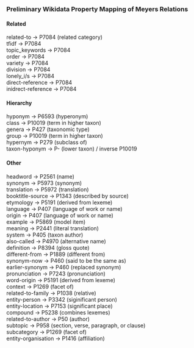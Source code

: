 ### Preliminary Wikidata Property Mapping of Meyers Relations

#### Related
related-to &rarr; P7084 (related category)  
tfidf &rarr; P7084  
topic_keywords &rarr; P7084  
order &rarr; P7084  
variety &rarr; P7084  
division &rarr; P7084  
lonely_i/s &rarr; P7084  
direct-reference &rarr; P7084  
inidrect-reference &rarr; P7084  

#### Hierarchy
hyponym &rarr; P6593 (hyperonym)  
class &rarr; P10019 (term in higher taxon)  
genera &rarr; P427 (taxonomic type)  
group &rarr; P10019 (term in higher taxon)  
hypernym &rarr; P279 (subclass of)  
taxon-hyponym &rarr; P- (lower taxon) / inverse P10019  

#### Other
headword &rarr; P2561 (name)  
synonym &rarr; P5973 (synonym)  
translation &rarr; P5972 (translation)  
booktitle-source &rarr; P1343 (described by source)  
etymology &rarr; P5191 (derived from lexeme)  
language &rarr; P407 (language of work or name)  
origin &rarr; P407 (language of work or name)  
example &rarr; P5869 (model item)  
meaning &rarr; P2441 (literal translation)  
system &rarr; P405 (taxon author)  
also-called &rarr; P4970 (alternative name)  
definition &rarr; P8394 (gloss quote)  
different-from &rarr; P1889 (different from)  
synonym-now &rarr; P460 (said to be the same as)  
earlier-synonym &rarr; P460 (replaced synonym)  
pronunciation &rarr; P7243 (pronunciation)  
word-origin &rarr; P5191 (derived from lexeme)  
context &rarr; P1269 (facet of)  
related-to-family &rarr; P1038 (relative)  
entity-person &rarr; P3342 (siginificant person)  
entity-location &rarr; P7153 (significant place)  
compound &rarr; P5238 (combines lexemes)  
related-to-author &rarr; P50 (author)  
subtopic &rarr; P958 (section, verse, paragraph, or clause)  
subcategory &rarr; P1269 (facet of)   
entity-organisation &rarr; P1416 (affiliation)  
